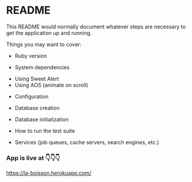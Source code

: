 # README

This README would normally document whatever steps are necessary to get the
application up and running.

Things you may want to cover:

* Ruby version

* System dependencies
- Using Sweet Alert
- Using AOS (animate on scroll)

* Configuration

* Database creation

* Database initialization

* How to run the test suite

* Services (job queues, cache servers, search engines, etc.)

### App is live at 👇👇👇
https://la-boisson.herokuapp.com/
